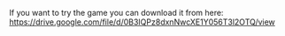 If you want to try the game you can download it from here: 
https://drive.google.com/file/d/0B3IQPz8dxnNwcXE1Y056T3l2OTQ/view